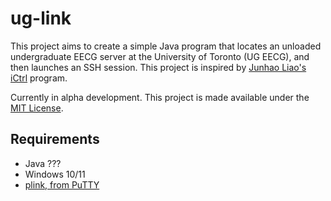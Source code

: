# ug-link

This project aims to create a simple Java program that locates an unloaded undergraduate EECG server at the University of Toronto (UG EECG), and then launches an SSH session. This project is inspired by [Junhao Liao's iCtrl](https://github.com/junhaoliao/iCtrl) program.

Currently in alpha development. This project is made available under the [MIT License](LICENSE).

## Requirements

- Java ???
- Windows 10/11
- [plink, from PuTTY](https://github.com/darkoperator/Posh-SSH)

